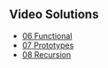 ## Video Solutions

- [06 Functional](https://www.youtube.com/watch?v=fbf7aLX9dx4)
- [07 Prototypes](https://www.youtube.com/playlist?list=PLx0iOsdUOUmkJGuH7-4KJ6dToxFJzgVFh)
- [08 Recursion](https://www.youtube.com/playlist?list=PLx0iOsdUOUmmrCVtFYTSvFgytB34qWT8a)

